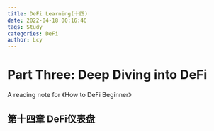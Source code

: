 ```yaml
---
title: DeFi Learning(十四)
date: 2022-04-18 00:16:46
tags: Study
categories: DeFi
author: Lcy
---
```


# Part Three: Deep Diving into DeFi

A reading note for 《How to DeFi Beginner》

## 第十四章 DeFi仪表盘

